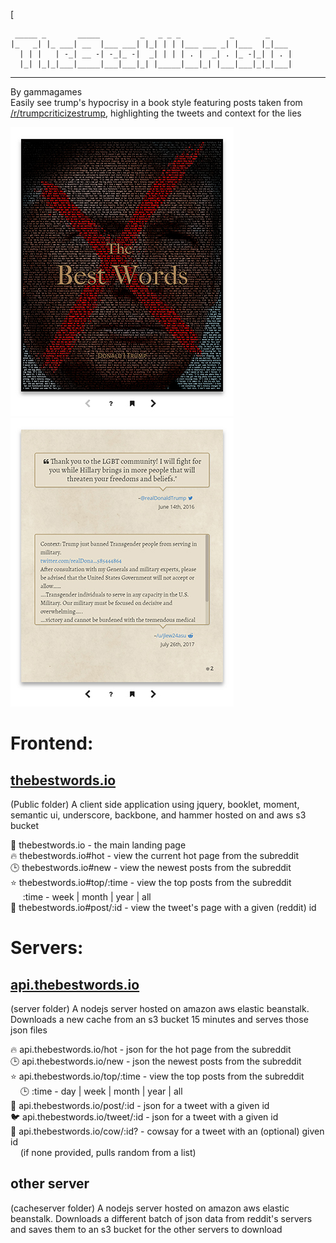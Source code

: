 [
```
 _____ _       _____         _   _ _ _           _       _
|_   _| |_ ___| __  |___ ___| |_| | | |___ ___ _| |___  |_|___
  | | |   | -_| __ -| -_|_ -|  _| | | | . |  _| . |_ -|_| | . |
  |_| |_|_|___|_____|___|___|_| |_____|___|_| |___|___|_|_|___|
```
---
By gammagames  
Easily see trump's hypocrisy in a book style featuring posts taken from [/r/trumpcriticizestrump](https://www.reddit.com/r/TrumpCriticizesTrump/), highlighting the tweets and context for the lies  

![preview1](preview1.jpg "The greeting page")
![preview2](preview2.jpg "A sample tweet page")

Frontend:
======
[thebestwords.io](http://thebestwords.io)
------
(Public folder) A client side application using jquery, booklet, moment, semantic ui, 
underscore, backbone, and hammer hosted on and aws s3 bucket

📓 thebestwords.io - the main landing page  
🔥 thebestwords.io#hot - view the current hot page from the subreddit  
🕒 thebestwords.io#new - view the newest posts from the subreddit  
⭐ thebestwords.io#top/:time - view the top posts from the subreddit  
&nbsp;&nbsp;&nbsp;&nbsp;  :time - week | month | year | all  
📃 thebestwords.io#post/:id - view the tweet's page with a given (reddit) id  

Servers:
======
[api.thebestwords.io](http://api.thebestwords.io)
------
(server folder) A nodejs server hosted on amazon aws elastic beanstalk. Downloads a new cache from an s3 bucket 15 minutes and serves those json files

🔥 api.thebestwords.io/hot - json for the hot page from the subreddit  
🕒 api.thebestwords.io/new - json the newest posts from the subreddit  
⭐ api.thebestwords.io/top/:time - view the top posts from the subreddit  
&nbsp;&nbsp;&nbsp;&nbsp;🕒  :time - day | week | month | year | all  
📃 api.thebestwords.io/post/:id - json for a tweet with a given id  
🐦 api.thebestwords.io/tweet/:id - json for a tweet with a given id  
🐄 api.thebestwords.io/cow/:id? - cowsay for a tweet with an (optional) given id  
&nbsp;&nbsp;&nbsp;&nbsp;(if none provided, pulls random from a list)

other server
------
(cacheserver folder) A nodejs server hosted on amazon aws elastic beanstalk. Downloads a different batch of json data from reddit's servers and saves them to an s3 bucket for the other servers to download
